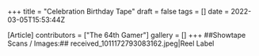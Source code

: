 +++
title = "Celebration Birthday Tape"
draft = false
tags = []
date = 2022-03-05T15:53:44Z

[Article]
contributors = ["The 64th Gamer"]
gallery = []
+++
##Showtape Scans / Images:##
<gallery>
received_1011172793083162.jpeg|Reel Label
</gallery>